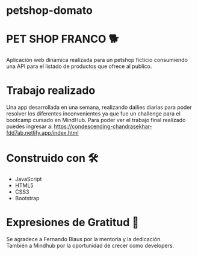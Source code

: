 # petshop-domato
# PET SHOP FRANCO :dog2:
Aplicación web dinamica realizada para un petshop ficticio consumiendo una API para el listado de productos que ofrece al publico.
# Trabajo realizado
Una app desarrollada en una semana, realizando dailies diarias para poder resolver los diferentes inconvenientes ya que fue un challenge para el bootcamp cursado en MindHub.
Para poder ver el trabajo final realizado puedes ingresar a: https://condescending-chandrasekhar-fdd7ab.netlify.app/index.html
# Construido con 🛠️
- JavaScript
- HTML5
- CSS3
- Bootstrap

# Expresiones de Gratitud 🎁
Se agradece a Fernando Biaus por la mentoría y la dedicación. <br/>
También a Mindhub por la oportunidad de crecer como developers.
